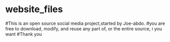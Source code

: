 # website_files
#This is an open source social media project,started by Joe-abdo.
#you are free to download, modify, and reuse any part of, or the entire source, i you want
#Thank you
